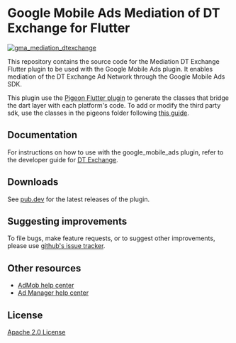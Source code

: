 # Google Mobile Ads Mediation of DT Exchange for Flutter

[![gma_mediation_dtexchange](https://github.com/googleads/googleads-mobile-flutter/actions/workflows/google_mobile_ads.yaml/badge.svg)](https://github.com/googleads/googleads-mobile-flutter/actions/workflows/google_mobile_ads.yaml)

This repository contains the source code for the Mediation DT Exchange Flutter
plugin to be used with the Google Mobile Ads plugin. It enables mediation of the
DT Exchange Ad Network through the Google Mobile Ads SDK.

This plugin use the [Pigeon Flutter plugin](https://pub.dev/packages/pigeon) to
generate the classes that bridge the dart layer with each platform's code.
To add or modify the third party sdk, use the classes in the pigeons folder
following [this guide](https://github.com/flutter/packages/blob/main/packages/pigeon/example/README.md).

## Documentation
For instructions on how to use with the google_mobile_ads plugin, refer to the
developer guide for [DT Exchange](https://developers.google.com/admob/flutter/mediation/dt-exchange).

## Downloads

See [pub.dev](https://pub.dev/packages/gma_mediation_dtexchange/versions) for the
latest releases of the plugin.

## Suggesting improvements

To file bugs, make feature requests, or to suggest other improvements, please
use [github's issue tracker](https://github.com/googleads/googleads-mobile-flutter/issues).


## Other resources

* [AdMob help center](https://support.google.com/admob/?hl=en#topic=7383088)
* [Ad Manager help center](https://support.google.com/admanager/?hl=en#topic=7505988)

## License

[Apache 2.0 License](https://www.apache.org/licenses/LICENSE-2.0)